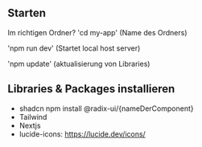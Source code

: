 ## Starten
Im richtigen Ordner? 'cd my-app' (Name des Ordners)

'npm run dev' (Startet local host server)

'npm update' (aktualisierung von Libraries)

## Libraries & Packages installieren

- shadcn
    npm install @radix-ui/{nameDerComponent}
- Tailwind
- Nextjs
- lucide-icons: https://lucide.dev/icons/